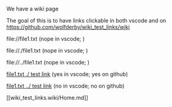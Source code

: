 We have a wiki page

The goal of this is to have links clickable in both vscode and on https://github.com/wolfderby/wiki_test_links/wiki

file://file1.txt (nope in vscode; )

file://./file1.txt (nope in vscode; )

file://../file1.txt (nope in vscode; )

[file1.txt ./ test link](./file1.txt) (yes in vscode; yes on github)

[file1.txt ../ test link](../file1.txt) (no in vscode; no on github)


[[wiki_test_links.wiki/Home.md]]

